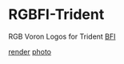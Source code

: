# RGBFI-Trident

RGB Voron Logos for Trident [BFI](https://github.com/clee/VoronBFI/) 

[render](Images/render.png)
[photo](Images/installed.png)



